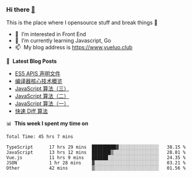 ### Hi there <a href="https://www.yueluo.club/"> 👋 </a>
This is the place where I opensource stuff and break things :rofl:

- 👀 &nbsp;I’m interested in Front End
- 🌱 &nbsp;I’m currently learning Javascript, Go
- 📫 &nbsp;My blog address is https://www.yueluo.club

📕 &nbsp;**Latest Blog Posts**

<!-- BLOG-POST-LIST:START -->
- [ES5 APIS 声明文件](https://www.yueluo.club/detail?articleId=62bdb07d397c3e0980cc9b21)
- [编译器核心技术概览](https://www.yueluo.club/detail?articleId=62bce6f0397c3e0980cc9649)
- [JavaScript 算法（三）](https://www.yueluo.club/detail?articleId=62bbb7d5575e94382e422595)
- [JavaScript 算法（二）](https://www.yueluo.club/detail?articleId=62b9c254575e94382e42151c)
- [JavaScript 算法（一）](https://www.yueluo.club/detail?articleId=62b90851575e94382e420f66)
- [快速 Diff 算法](https://www.yueluo.club/detail?articleId=62b675c4106aa1400faa7ef8)
<!-- BLOG-POST-LIST:END -->

📊 &nbsp;**This week I spent my time on**

<!--START_SECTION:waka-->

```text
Total Time: 45 hrs 7 mins

TypeScript      17 hrs 29 mins  █████████▓░░░░░░░░░░░░░░░   38.15 %
JavaScript      13 hrs 12 mins  ███████▒░░░░░░░░░░░░░░░░░   28.81 %
Vue.js          11 hrs 9 mins   ██████░░░░░░░░░░░░░░░░░░░   24.35 %
JSON            1 hr 28 mins    ▓░░░░░░░░░░░░░░░░░░░░░░░░   03.21 %
Other           42 mins         ▒░░░░░░░░░░░░░░░░░░░░░░░░   01.56 %
```

<!--END_SECTION:waka-->
